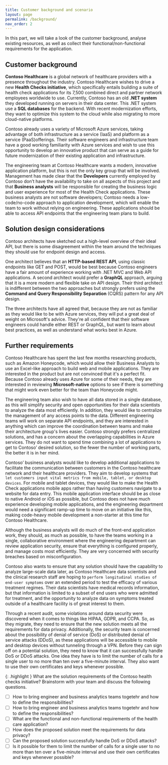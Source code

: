 ```yaml
---
title: Customer background and scenario
layout: page
permalink: /background/
nav_order: 2
---
```


In this part, we will take a look of the customer background, analyse existing resources, as well as collect their functional/non-functional requirements for the application.

## Customer background

**Contoso Healthcare** is a global network of healthcare providers with a presence throughout the industry. Contoso Healthcare wishes to drive a new **Health Checks initiative**, which specifically entails building a suite of health check applications for its 7,500 combined direct and partner network employees worldwide to use. Currently, Contoso has an old **.NET system** they developed running on servers in their data center. This .NET system use a **SQL databases** for the backend. With recent modernization efforts, they want to optimize this system to the cloud while also migrating to more cloud-native platforms.

Contoso already uses a variety of Microsoft Azure services, taking advantage of both infrastructure as a service (IaaS) and platform as a service (PaaS)offerings. Their software engineers and infrastructure team have a good working familiarity with Azure services and wish to use this opportunity to develop an innovative product that can serve as a guide for future modernization of their existing application and infrastructure.

The engineering team at Contoso Healthcare wants a modern, innovative application platform, but this is not the only key group that will be involved. Management has made clear that the **Developers** currently employed by Contoso don’t have the availability to take on all aspects of this project and that **Business analysts** will be responsible for creating the business logic and user experience for most of the Health Check applications. These business analysts are not software developers; Contoso needs a low-code/no-code approach to application development, which will enable the team to work without relying on engineering. These applications should be able to access API endpoints that the engineering team plans to build.


## Solution design considerations
Contoso architects have sketched out a high-level overview of their ideal API, but there is some disagreement within the team around the techniques they should use for endpoint design and access. 

One architect believes that an **HTTP-based REST API**, using classic endpoints like GET and POST, would be best because Contoso engineers have a fair amount of experience working with .NET MVC and Web API applications. 
A second architect would prefer a **GraphQL** approach, arguing that it is a more modern and flexible take on API design. 
Their third architect is indifferent between the two approaches but strongly prefers using the **Command and Query Responsibility Separation** (CQRS) pattern for any API design. 

The three architects have all agreed that, because they are not as familiar as they would like to be with Azure services, they will put a great deal of weight on Microsoft's advice. They're all confident that their software engineers could handle either REST or GraphQL, but want to learn about best practices, as well as understand what works best in Azure.


## Further requirements
Contoso Healthcare has spent the last few months researching products, such as Amazon Honeycode, which would allow their Business Analysts to use an Excel-like approach to build web and mobile applications. They are interested in the product but are not convinced that it's a perfect fit. Because Contoso already uses Azure for some of their needs, they are interested in reviewing **Microsoft-native** options to see if there is something that might work even better for the team than Honeycode might. 

The engineering team also wish to have all data stored in a single database, as this will simplify security and open opportunities for their data scientists to analyze the data most efficiently. In addition, they would like to centralize the management of any access points to the data. Different engineering teams will work on separate API endpoints, and they are interested in anything which can improve the coordination between teams and make their architecture group's lives easier. Contoso strongly prefers centralized solutions, and has a concern about the overlapping capabilities in Azure services. They do not want to spend time combining a lot of applications to get to Contoso’ desired solution, so the fewer the number of working parts, the better it is in her mind.

Contoso’ business analysts would like to develop additional applications to facilitate the communication between customers in the Contoso healthcare network and their healthcare providers. They aim to develop systems that `let customers input vital metrics from mobile, tablet, or desktop devices`. For mobile and tablet devices, they would like to make the Health Check applications mobile apps rather than having customers navigate to a website for data entry. This mobile application interface should be as close to native Android or iOS as possible, but Contoso does not have much experience developing mobile applications, and the engineering department would need a significant ramp-up time to move on an initiative like this, making code-heavy mobile development a non-starter at this time for Contoso Healthcare.

Although the business analysts will do much of the front-end application work, they should, as much as possible, to have the teams working in a single, collaborative environment where the engineering department can review application security, ensure that everything is configured properly, and manage costs most efficiently. They are very concerned with security breaches based on misconfiguration.

Contoso also wants to ensure that any solution should have the capability to analyze large-scale data later, as Contoso Healthcare data scientists and the clinical research staff are hoping to `perform longitudinal studies of end-user symptoms` over an extended period to test the efficacy of various treatment regimes. Their data scientists have medical records information, but that information is limited to a subset of end users who were admitted for treatment, and the opportunity to analyze data on symptoms treated outside of a healthcare facility is of great interest to them.

Through a recent audit, some violations around data security were discovered when it comes to things like HIPAA, GDPR, and CCPA. So, as they migrate, they need to ensure that the new solution meets all the requirements for data privacy. Additionally, the security team is concerned about the possibility of denial of service (DoS) or distributed denial of service attacks (DDoS), as these applications will be accessible to mobile and desktop devices without tunneling through a VPN. Before they can sign off on a potential solution, they need to know that it can successfully handle DoS or DDoS attacks. One idea they have is to limit the number of calls for a single user to no more than ten over a five-minute interval. They also want to use their own certificates and keys whenever possible.

{: .highlight }
What are the solution requirements of the Contoso health checks initiative? Brainstorm with your team and discuss the following questions.

- [ ] How to bring engineer and business analytics teams togetehr and how to define the responsibilities?
- [ ] How to bring engineer and business analytics teams togetehr and how to define the responsibilities?
- [ ] What are the functional and non-functional requirements of the health care application? 
- [ ] How does the proposed solution meet the requirements for data privacy?
- [ ] Can the proposed solution successfully handle DoS or DDoS attacks?
- [ ] Is it possible for them to limit the number of calls for a single user to no more than ten over a five-minute interval and use their own certificates and keys whenever possible?

<!-- [CONTINUE](https://felihong.github.io/azure-fusion-development/backend_architecture/){: .btn .btn-purple .mr-2} -->
